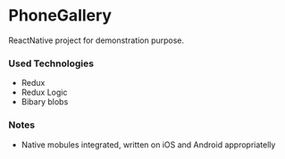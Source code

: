 # PhoneGallery

ReactNative project for demonstration purpose. 

### Used Technologies

* Redux
* Redux Logic
* Bibary blobs

### Notes

* Native mobules integrated, written on iOS and Android appropriatelly
